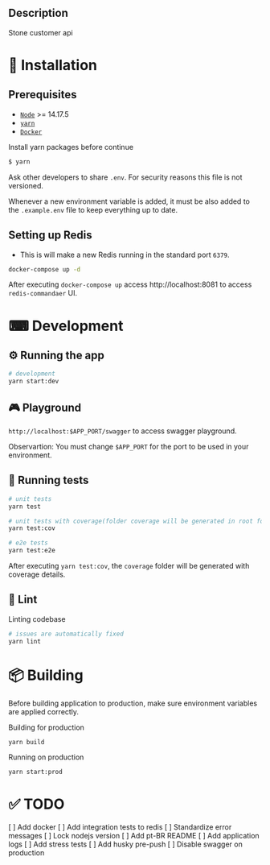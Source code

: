 ## Description

Stone customer api

# 🧰 Installation

## Prerequisites

- [`Node`](https://nodejs.org/en/download) >= 14.17.5
- [`yarn`](https://yarnpkg.com/cli/install)
- [`Docker`](https://docs.docker.com/get-docker)

Install yarn packages before continue

```bash
$ yarn
```

Ask other developers to share `.env`. For security reasons this file is not versioned.

Whenever a new environment variable is added, it must be also added to the `.example.env` file to keep everything up to date.

## Setting up Redis

- This is will make a new Redis running in the standard port `6379`.

```bash
docker-compose up -d
```

After executing `docker-compose up` access http://localhost:8081 to access `redis-commandaer` UI.

# ⌨ Development

## ⚙ Running the app

```bash
# development
yarn start:dev
```

## 🎮 Playground

`http://localhost:$APP_PORT/swagger` to access swagger playground.

Observartion: You must change `$APP_PORT` for the port to be used in your environment.

## 🧪 Running tests

```bash
# unit tests
yarn test

# unit tests with coverage(folder coverage will be generated in root folder)
yarn test:cov

# e2e tests
yarn test:e2e
```

After executing `yarn test:cov`, the `coverage` folder will be generated with coverage details.

## 📏 Lint

Linting codebase

```bash
# issues are automatically fixed
yarn lint
```

# 📦 Building

Before building application to production, make sure environment variables are applied correctly.

Building for production

```bash
yarn build
```

Running on production

```bash
yarn start:prod
```

# ✅ TODO

[ ] Add docker
[ ] Add integration tests to redis
[ ] Standardize error messages
[ ] Lock nodejs version
[ ] Add pt-BR README
[ ] Add application logs
[ ] Add stress tests
[ ] Add husky pre-push
[ ] Disable swagger on production
